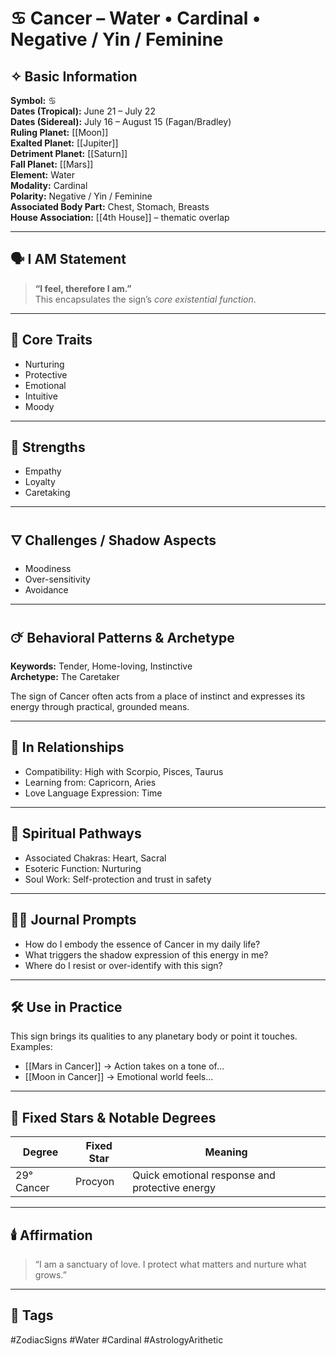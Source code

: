 # ♋ Cancer – Water • Cardinal • Negative / Yin / Feminine

## ✧ Basic Information
**Symbol:** ♋  
**Dates (Tropical):** June 21 – July 22  
**Dates (Sidereal):** July 16 – August 15 (Fagan/Bradley)  
**Ruling Planet:** [[Moon]]  
**Exalted Planet:** [[Jupiter]]  
**Detriment Planet:** [[Saturn]]  
**Fall Planet:** [[Mars]]  
**Element:** Water  
**Modality:** Cardinal  
**Polarity:** Negative / Yin / Feminine  
**Associated Body Part:** Chest, Stomach, Breasts  
**House Association:** [[4th House]] – thematic overlap

---

## 🗣️ I AM Statement

> **“I feel, therefore I am.”**  
> This encapsulates the sign’s *core existential function*.

---

## 🔑 Core Traits
- Nurturing
- Protective
- Emotional
- Intuitive
- Moody

---

## 🌿 Strengths
- Empathy
- Loyalty
- Caretaking

---

## 🜄 Challenges / Shadow Aspects
- Moodiness
- Over-sensitivity
- Avoidance

---

## 🜚 Behavioral Patterns & Archetype

**Keywords:** Tender, Home-loving, Instinctive  
**Archetype:** The Caretaker

The sign of Cancer often acts from a place of instinct and expresses its energy through practical, grounded means.

---

## 🌌 In Relationships

- Compatibility: High with Scorpio, Pisces, Taurus  
- Learning from: Capricorn, Aries  
- Love Language Expression: Time

---

## 🪷 Spiritual Pathways

- Associated Chakras: Heart, Sacral  
- Esoteric Function: Nurturing  
- Soul Work: Self-protection and trust in safety  

---

## ✍🏼 Journal Prompts

- How do I embody the essence of Cancer in my daily life?  
- What triggers the shadow expression of this energy in me?  
- Where do I resist or over-identify with this sign?

---

## 🛠️ Use in Practice

This sign brings its qualities to any planetary body or point it touches.  
Examples:

- [[Mars in Cancer]] → Action takes on a tone of…  
- [[Moon in Cancer]] → Emotional world feels…

---

## 🌠 Fixed Stars & Notable Degrees

| Degree | Fixed Star | Meaning |
|--------|------------|---------|
| 29° Cancer | Procyon | Quick emotional response and protective energy |

---

## 🕯️ Affirmation

> “I am a sanctuary of love. I protect what matters and nurture what grows.”

---

## 🔖 Tags
#ZodiacSigns #Water #Cardinal #AstrologyArithetic
